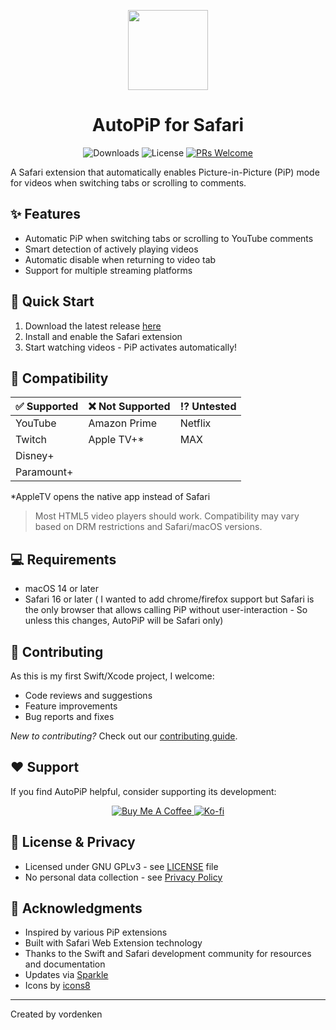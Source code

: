 <p align="center">
  <a href="#">
    <img height="128" width="128" src="https://raw.github.com/vordenken/AutoPiP/main/AutoPiP/Assets.xcassets/AppIcon.appiconset/icon_512x512%402x.png">
  </a>
  <h1 align="center">AutoPiP for Safari</h1>
</p>

<p align="center">
  <img src="https://img.shields.io/github/downloads/vordenken/AutoPiP/total" alt="Downloads">
  <img src="https://img.shields.io/github/license/vordenken/AutoPiP" alt="License">
  <a href="https://makeapullrequest.com"><img src="https://img.shields.io/badge/PRs-welcome-brightgreen.svg" alt="PRs Welcome"></a>
</p>

A Safari extension that automatically enables Picture-in-Picture (PiP) mode for videos when switching tabs or scrolling to comments.

## ✨ Features

- Automatic PiP when switching tabs or scrolling to YouTube comments
- Smart detection of actively playing videos
- Automatic disable when returning to video tab
- Support for multiple streaming platforms

## 🚀 Quick Start

1. Download the latest release [here](https://github.com/vordenken/AutoPiP/releases)
2. Install and enable the Safari extension
3. Start watching videos - PiP activates automatically!

## 🎯 Compatibility

| ✅ Supported | ❌ Not Supported | ⁉️ Untested |
|-------------|-----------------|------------|
| YouTube     | Amazon Prime    | Netflix    |
| Twitch      | Apple TV+*     | MAX        |
| Disney+     |                |            |
| Paramount+  |                |            |

*AppleTV opens the native app instead of Safari

> Most HTML5 video players should work. Compatibility may vary based on DRM restrictions and Safari/macOS versions.

## 💻 Requirements

- macOS 14 or later
- Safari 16 or later ( I wanted to add chrome/firefox support but Safari is the only browser that allows calling PiP without user-interaction - So unless this changes, AutoPiP will be Safari only)

## 🤝 Contributing

As this is my first Swift/Xcode project, I welcome:
- Code reviews and suggestions
- Feature improvements
- Bug reports and fixes

*New to contributing?* Check out our [contributing guide](CONTRIBUTING.md).

## ❤️ Support

If you find AutoPiP helpful, consider supporting its development:

<p align="center">
  <a href="https://www.buymeacoffee.com/vordenken">
    <img src="https://www.buymeacoffee.com/assets/img/custom_images/orange_img.png" alt="Buy Me A Coffee">
  </a>
  <a href="https://ko-fi.com/vordenken">
    <img src="https://ko-fi.com/img/githubbutton_sm.svg" alt="Ko-fi">
  </a>
</p>

## 📝 License & Privacy

- Licensed under GNU GPLv3 - see [LICENSE](LICENSE) file
- No personal data collection - see [Privacy Policy](PRIVACY.md)

## 🙏 Acknowledgments

- Inspired by various PiP extensions
- Built with Safari Web Extension technology
- Thanks to the Swift and Safari development community for resources and documentation
- Updates via [Sparkle](https://sparkle-project.org)
- Icons by [icons8](https://icons8.com)

---
Created by vordenken
